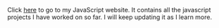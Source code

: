 Click [here](https://utkarsh-gupt-a.github.io/Project2/index.html) to go to my JavaScript website.
It contains all the javascript projects I have worked on so far. I will keep updating it as I learn more. 
